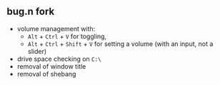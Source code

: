 ## bug.n fork

- volume management with:
  - `Alt` + `Ctrl` + `V` for toggling,
  - `Alt` + `Ctrl` + `Shift` + `V` for setting a volume (with an input, not a slider) 
- drive space checking on `C:\`
- removal of window title
- removal of shebang
